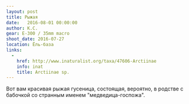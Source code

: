 ```yaml
---
layout: post
title: Рыжая
date:   2016-08-01 00:00:00
author: К.С.
gear: E-300 / 35mm macro
shoot_date: 2016-07-27
location: Ёль-база
links:
  -
    href: http://www.inaturalist.org/taxa/47606-Arctiinae
    info: inat
    title: Arctiinae sp.
---
```


Вот вам красивая рыжая гусеница, состоящая, вероятно, в родстве с бабочкой со странным именем "медведица-госпожа".
